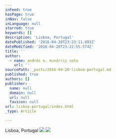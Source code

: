 ```yaml
---
inFeed: true
hasPage: true
inNav: false
inLanguage: null
starred: true
keywords: []
description: 'Lisboa, Portugal'
datePublished: '2016-04-20T23:23:11.883Z'
dateModified: '2016-04-20T23:22:55.574Z'
title: ''
author:
  - name: andrés e. munárriz soto
    url: ''
sourcePath: _posts/2016-04-20-lisboa-portugal.md
published: true
authors: []
publisher:
  name: null
  domain: null
  url: null
  favicon: null
url: lisboa-portugal/index.html
_type: Article

---
```

Lisboa, Portugal
![](https://the-grid-user-content.s3-us-west-2.amazonaws.com/c1afce1d-ca50-4898-90cd-51fab6012b26.jpg)
![](https://the-grid-user-content.s3-us-west-2.amazonaws.com/f3da2269-cc4a-422b-a16b-40cf5cbb1f42.jpg)